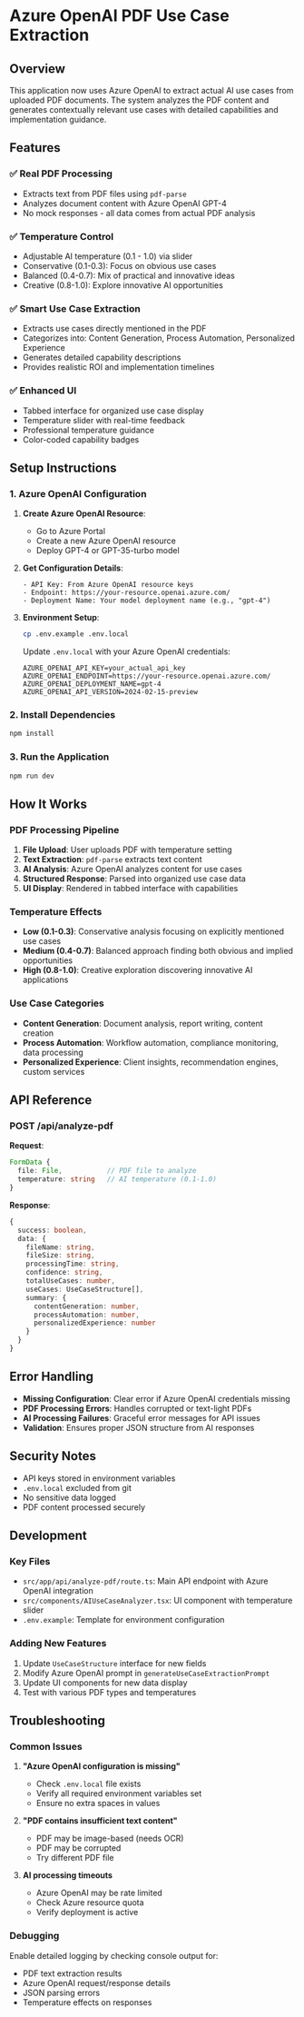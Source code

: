 # Azure OpenAI PDF Use Case Extraction

## Overview

This application now uses Azure OpenAI to extract actual AI use cases from uploaded PDF documents. The system analyzes the PDF content and generates contextually relevant use cases with detailed capabilities and implementation guidance.

## Features

### ✅ **Real PDF Processing**
- Extracts text from PDF files using `pdf-parse`
- Analyzes document content with Azure OpenAI GPT-4
- No mock responses - all data comes from actual PDF analysis

### ✅ **Temperature Control**
- Adjustable AI temperature (0.1 - 1.0) via slider
- Conservative (0.1-0.3): Focus on obvious use cases
- Balanced (0.4-0.7): Mix of practical and innovative ideas  
- Creative (0.8-1.0): Explore innovative AI opportunities

### ✅ **Smart Use Case Extraction**
- Extracts use cases directly mentioned in the PDF
- Categorizes into: Content Generation, Process Automation, Personalized Experience
- Generates detailed capability descriptions
- Provides realistic ROI and implementation timelines

### ✅ **Enhanced UI**
- Tabbed interface for organized use case display
- Temperature slider with real-time feedback
- Professional temperature guidance
- Color-coded capability badges

## Setup Instructions

### 1. Azure OpenAI Configuration

1. **Create Azure OpenAI Resource**:
   - Go to Azure Portal
   - Create a new Azure OpenAI resource
   - Deploy GPT-4 or GPT-35-turbo model

2. **Get Configuration Details**:
   ```
   - API Key: From Azure OpenAI resource keys
   - Endpoint: https://your-resource.openai.azure.com/
   - Deployment Name: Your model deployment name (e.g., "gpt-4")
   ```

3. **Environment Setup**:
   ```bash
   cp .env.example .env.local
   ```
   
   Update `.env.local` with your Azure OpenAI credentials:
   ```env
   AZURE_OPENAI_API_KEY=your_actual_api_key
   AZURE_OPENAI_ENDPOINT=https://your-resource.openai.azure.com/
   AZURE_OPENAI_DEPLOYMENT_NAME=gpt-4
   AZURE_OPENAI_API_VERSION=2024-02-15-preview
   ```

### 2. Install Dependencies

```bash
npm install
```

### 3. Run the Application

```bash
npm run dev
```

## How It Works

### PDF Processing Pipeline

1. **File Upload**: User uploads PDF with temperature setting
2. **Text Extraction**: `pdf-parse` extracts text content
3. **AI Analysis**: Azure OpenAI analyzes content for use cases
4. **Structured Response**: Parsed into organized use case data
5. **UI Display**: Rendered in tabbed interface with capabilities

### Temperature Effects

- **Low (0.1-0.3)**: Conservative analysis focusing on explicitly mentioned use cases
- **Medium (0.4-0.7)**: Balanced approach finding both obvious and implied opportunities  
- **High (0.8-1.0)**: Creative exploration discovering innovative AI applications

### Use Case Categories

- **Content Generation**: Document analysis, report writing, content creation
- **Process Automation**: Workflow automation, compliance monitoring, data processing
- **Personalized Experience**: Client insights, recommendation engines, custom services

## API Reference

### POST /api/analyze-pdf

**Request**:
```typescript
FormData {
  file: File,           // PDF file to analyze
  temperature: string   // AI temperature (0.1-1.0)
}
```

**Response**:
```typescript
{
  success: boolean,
  data: {
    fileName: string,
    fileSize: string,
    processingTime: string,
    confidence: string,
    totalUseCases: number,
    useCases: UseCaseStructure[],
    summary: {
      contentGeneration: number,
      processAutomation: number,
      personalizedExperience: number
    }
  }
}
```

## Error Handling

- **Missing Configuration**: Clear error if Azure OpenAI credentials missing
- **PDF Processing Errors**: Handles corrupted or text-light PDFs
- **AI Processing Failures**: Graceful error messages for API issues
- **Validation**: Ensures proper JSON structure from AI responses

## Security Notes

- API keys stored in environment variables
- `.env.local` excluded from git
- No sensitive data logged
- PDF content processed securely

## Development

### Key Files

- `src/app/api/analyze-pdf/route.ts`: Main API endpoint with Azure OpenAI integration
- `src/components/AIUseCaseAnalyzer.tsx`: UI component with temperature slider
- `.env.example`: Template for environment configuration

### Adding New Features

1. Update `UseCaseStructure` interface for new fields
2. Modify Azure OpenAI prompt in `generateUseCaseExtractionPrompt`
3. Update UI components for new data display
4. Test with various PDF types and temperatures

## Troubleshooting

### Common Issues

1. **"Azure OpenAI configuration is missing"**
   - Check `.env.local` file exists
   - Verify all required environment variables set
   - Ensure no extra spaces in values

2. **"PDF contains insufficient text content"**
   - PDF may be image-based (needs OCR)
   - PDF may be corrupted
   - Try different PDF file

3. **AI processing timeouts**
   - Azure OpenAI may be rate limited
   - Check Azure resource quota
   - Verify deployment is active

### Debugging

Enable detailed logging by checking console output for:
- PDF text extraction results
- Azure OpenAI request/response details
- JSON parsing errors
- Temperature effects on responses